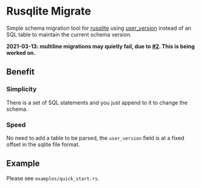 # Rusqlite Migrate

Simple schema migration tool for [rusqlite](https://lib.rs/crates/rusqlite) using [user_version](https://sqlite.org/pragma.html#pragma_user_version) instead of an SQL table to maintain the current schema version.

**2021-03-13: multiline migrations may quietly fail, due to [#2](https://github.com/cljoly/rusqlite_migrate/issues/2). This is being worked on.**

## Benefit

### Simplicity 

There is a set of SQL statements and you just append to it to change the schema.

### Speed

No need to add a table to be parsed, the `user_version` field is at a fixed offset in the sqlite file format.

## Example

Please see `examples/quick_start.rs`.
